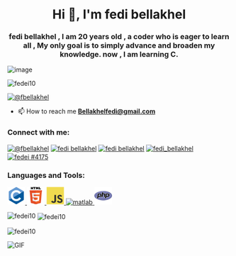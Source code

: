 <h1 align="center">Hi 👋, I'm fedi bellakhel </h1>
<h3 align="center">fedi bellakhel , I am 20 years old , a coder who is eager to learn all , My only goal is to simply advance and broaden my knowledge. now , I am learning C.</h3>


![image](https://user-images.githubusercontent.com/114336963/215182441-2e086fd6-8e82-4513-a47c-3012db232b44.png)


<p align="left"> <img src="https://komarev.com/ghpvc/?username=fedei10&label=Profile%20views&color=0e75b6&style=flat" alt="fedei10" /> </p>

<p align="left"> <a href="https://twitter.com/@fbellakhel" target="blank"><img src="https://img.shields.io/twitter/follow/@fbellakhel?logo=twitter&style=for-the-badge" alt="@fbellakhel" /></a> </p>

- 📫 How to reach me **Bellakhelfedi@gmail.com**

<h3 align="left">Connect with me:</h3>
<p align="left">
<a href="https://twitter.com/@fbellakhel" target="blank"><img align="center" src="https://raw.githubusercontent.com/rahuldkjain/github-profile-readme-generator/master/src/images/icons/Social/twitter.svg" alt="@fbellakhel" height="30" width="40" /></a>
<a href="https://www.linkedin.com/in/fedi-bellakhel-76a486247/" target="blank"><img align="center" src="https://raw.githubusercontent.com/rahuldkjain/github-profile-readme-generator/master/src/images/icons/Social/linked-in-alt.svg" alt="fedi bellakhel" height="30" width="40" /></a>
<a href="https://www.facebook.com/fedi.bellakhel.73/" target="blank"><img align="center" src="https://raw.githubusercontent.com/rahuldkjain/github-profile-readme-generator/master/src/images/icons/Social/facebook.svg" alt="fedi bellakhel" height="30" width="40" /></a>
<a href="https://www.instagram.com/fedi_bellakhel/" target="blank"><img align="center" src="https://raw.githubusercontent.com/rahuldkjain/github-profile-readme-generator/master/src/images/icons/Social/instagram.svg" alt="fedi_bellakhel" height="30" width="40" /></a>
<a href="https://discord.gg/fedei #4175" target="blank"><img align="center" src="https://raw.githubusercontent.com/rahuldkjain/github-profile-readme-generator/master/src/images/icons/Social/discord.svg" alt="fedei #4175" height="30" width="40" /></a>
</p>

<h3 align="left">Languages and Tools:</h3>
<p align="left"> <a href="https://www.cprogramming.com/" target="_blank" rel="noreferrer"> <img src="https://raw.githubusercontent.com/devicons/devicon/master/icons/c/c-original.svg" alt="c" width="40" height="40"/> </a> <a href="https://www.w3.org/html/" target="_blank" rel="noreferrer"> <img src="https://raw.githubusercontent.com/devicons/devicon/master/icons/html5/html5-original-wordmark.svg" alt="html5" width="40" height="40"/> </a> <a href="https://developer.mozilla.org/en-US/docs/Web/JavaScript" target="_blank" rel="noreferrer"> <img src="https://raw.githubusercontent.com/devicons/devicon/master/icons/javascript/javascript-original.svg" alt="javascript" width="40" height="40"/> </a> <a href="https://www.mathworks.com/" target="_blank" rel="noreferrer"> <img src="https://upload.wikimedia.org/wikipedia/commons/2/21/Matlab_Logo.png" alt="matlab" width="40" height="40"/> </a> <a href="https://www.php.net" target="_blank" rel="noreferrer"> <img src="https://raw.githubusercontent.com/devicons/devicon/master/icons/php/php-original.svg" alt="php" width="40" height="40"/> </a> </p>

<p><img align="left" src="https://github-readme-stats.vercel.app/api/top-langs?username=fedei10&show_icons=true&locale=en&layout=compact" alt="fedei10" /></p>

<p>&nbsp;<img align="center" src="https://github-readme-stats.vercel.app/api?username=fedei10&show_icons=true&locale=en" alt="fedei10" /></p>

<p><img align="center" src="https://github-readme-streak-stats.herokuapp.com/?user=fedei10&" alt="fedei10" /></p>

![GIF](https://user-images.githubusercontent.com/114336963/215183030-91fec0cb-e7cb-4ad2-836f-cb34c7ed5d4a.png)


